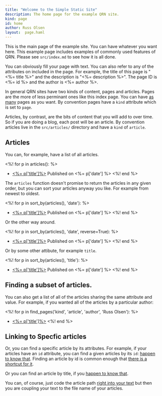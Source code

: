 ```yaml
---
title: "Welcome to the Simple Static Site"
description: The home page for the example QRN site.
kind: page
id: home
author: Russ Olsen
layout:  page.haml
---
```


This is the main page of the example site. You can have
whatever you want here. 
This example page includes examples of commonly used
features of QRN. Please see `src/index.md` to see how it
is all done.

You can obviously fill your page with text. You can also
refer to any of the attributes on included in the page.
For example, the title of this page is "<%= title %>" and
the description is "<%= description %>". The page ID is
<%= id %> and the author is <%= author %>.

In general QRN sites have two kinds of content, pages and articles.
Pages are the more of less perminant ones like this index page.
You can have [as](/page2.html) [many](page3.html) pages as you want. 
By convention pages have a `kind` attribute which is set to `page`.

Articles, by contrast, are the bits of content that you will add
to over time. So if you are doing a blog, each post will be an
article. By convention articles live in the `src/articles/` directory
and have a `kind` of `article`.

## Articles

You can, for example, have a list of all articles.

<%! for p in articles(): %>
 * [<%= p['title']%>](<%= p['url'] %>)
Published on <%= p['date'] %>
<%! end %>

The `articles` function doesn't promise to return the articles in
any given order, but you can sort your 
articles anyway you like. For example from newest to oldest.

<%! for p in sort_by(articles(), 'date'): %>
 * [<%= p['title']%>](<%= p['url'] %>)
Published on <%= p['date'] %>
<%! end %>

Or the other way around.

<%! for p in sort_by(articles(), 'date', reverse=True): %>
 * [<%= p['title']%>](<%= p['url'] %>)
Published on <%= p['date'] %>
<%! end %>

Or by some other attibute, for example `title`.

<%! for p in sort_by(articles(), 'title'): %>
 * [<%= p['title']%>](<%= p['url'] %>)
Published on <%= p['date'] %>
<%! end %>

## Finding a subset of articles.

You can also get a list of all of the articles sharing
the same attribute and value. For example, if you wanted
all of the articles by a particular author:

<%! for p in find_pages('kind', 'article', 'author', 'Russ Olsen'): %>
 * [<%= p['title']%>](<%= p['url'] %>)
<%! end %>


## Linking to Specfic articles

Or, you can find a specific article by its attributes.
For example, if your articles have an `id` attribute,
you can find a given articles by its `id`:
[happen to know that](<%= find_page_url('id', 'second-article') %>).
Finding an article by id is common enough that 
[there is a shortcut for it](<%= url_for_id('second-article')%>).

Or you can find an article by title, if you 
[happen to know that](<%= find_page_url('title', 'Second Article') %>).

You can, of course, just code the article path
[right into your text](/articles/first_post.html)
but then you are coupling your text to the file name of
your articles.

